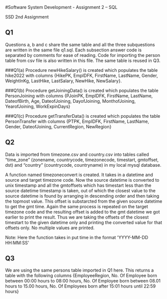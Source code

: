 #Software System Development - Assignment 2 – SQL

SSD 2nd Assignment

## Q1
Questions a, b and c share the same table and all the three subquestions are written
in the same file q1.sql. Each subsection answer code is separated by comments for ease of reading.
Code for importing the person table from csv file is also written in this file. The same table is reused in Q3.

###Q1(a)
Procedure newHikeSalary() is created which populates the table hike2022 with columns
{HikePK, EmpIDFK, FirstName, LastName, Gender, WeightInKg, LastHike, LastSalary, NewHike, NewSalary}.

###Q1(b)
Procedure getJoiningData() is created which populates the table PersonJoining with columns
{PJoinPK, EmpIDFK, FirstName, LastName, DateofBirth, Age, DateofJoining, DayofJoining, MonthofJoining,
YearofJoining, WorkExpinDays}

###Q1(c)
Procedure getTransferData() is created which populates the table PersonTransfer with columns
{PTPK, EmpIDFK, FirstName, LastName, Gender, DateofJoining, CurrentRegion, NewRegion}

## Q2
Data is imported from timezone.csv and country.csv into tables called “time_zone” (zonename,
countrycode, timezonecode, timestart, gmtoffset, dst) and “country” (countrycode, countryname) in my
local mysql database.

A function named timezoneconvert is created. It takes in a datetime and source and target timezone code.
Now the source datetime is converted to unix timestamp and all the gmtoffsets which has timestart less than
the source datetime timestamp is taken, out of which the closest value to the source datetime is found by arranging in 
descending order and then taking the topmost value. This offset is substarcted from the given source datetime to get 
the gmt time. Again the same process is repeated on the target timezone code and the resulting offset is added to the 
gmt datetime we got earlier to print the result.
Thus we are taking the offsets of the closest timestart to the given datetime only and printing the converted
value for that offsets only. No multiple values are printed.

Note: Here the function takes in put time in the format 'YYYY-MM-DD HH:MM:SS'

## Q3
We are using the same persons table imported in Q1 here. This returns a table with the following columns
{EmployeeRegion, No. Of Employee born between 00:00 hours to 08:00 hours, No. Of Employee born between
 08.01 hours to 15.00 hours, No. Of Employees born after 15:01 hours until 22:59 hours}
